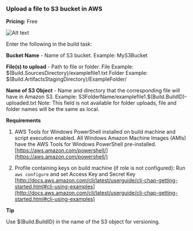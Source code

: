 ### Upload a file to S3 bucket in AWS
**Pricing:** Free

![Alt text](https://github.com/MarcusFelling/vsts-tasks/blob/master/icon.png)

Enter the following in the build task:

**Bucket Name** - Name of S3 bucket. 
Example: MyS3Bucket 

**File(s) to upload** - Path to file or folder.
File Example: $(Build.SourcesDirectory)/examplefile1.txt
Folder Example: $(Build.ArtifactsStagingDirectory)/ExampleFolder/

**Name of S3 Object** - Name and directory that the corresponding file will have in Amazon S3. 
Example: S3FolderName/examplefile1.$(Build.BuildID)-uploaded.txt
Note: This field is not available for folder uploads, file and folder names will be the same as local.

**Requirements**

1. AWS Tools for Windows PowerShell installed on build machine and script execution enabled. 
All Windows Amazon Machine Images (AMIs) have the AWS Tools for Windows PowerShell pre-installed.
[https://aws.amazon.com/powershell/](https://aws.amazon.com/powershell/)

2. Profile containing keys on build machine (if role is not configured):
Run `aws configure`  and set Access Key and Secret Key
[http://docs.aws.amazon.com/cli/latest/userguide/cli-chap-getting-started.html#cli-using-examples](http://docs.aws.amazon.com/cli/latest/userguide/cli-chap-getting-started.html#cli-using-examples)


**Tip**

Use $(Build.BuildID) in the name of the S3 object for versioning.
